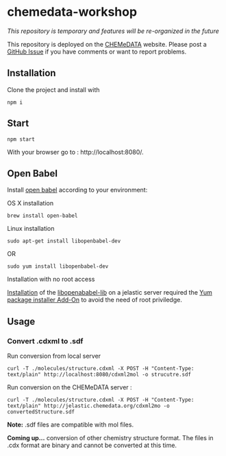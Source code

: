 # chemedata-workshop

*This repository is temporary and features will be re-organized in the future*

This repository is deployed on the [CHEMeDATA](http://jelastic.chemedata.org/) website.
Please post a [GitHub Issue](https://github.com/CHEMeDATA/chemedata-workshop/issues/new) if you have comments or want to report problems.

## Installation

Clone the project and install with

`npm i`

## Start 

`npm start`

With your browser go to : http://localhost:8080/.

## Open Babel 

Install [open babel](https://www.npmjs.com/package/openbabel) according to your environment:

OS X installation
```
brew install open-babel
```

Linux installation 

```
sudo apt-get install libopenbabel-dev
```

OR

```
sudo yum install libopenbabel-dev
```

Installation with no root access

[Installation](https://docs.jelastic.com/environment-import) of the [libopenababel-lib](https://www.npmjs.com/package/openbabel) on a jelastic server required the [Yum package installer Add-On](https://github.com/jelastic-jps/packages-installer) to avoid the need of root priviledge.

## Usage 

### Convert .cdxml to .sdf 
Run conversion from local server
```
curl -T ./molecules/structure.cdxml -X POST -H "Content-Type: text/plain" http://localhost:8080/cdxml2mol -o strucutre.sdf
```

Run conversion on the CHEMeDATA server :
```
curl -T ./molecules/structure.cdxml -X POST -H "Content-Type: text/plain" http://jelastic.chemedata.org/cdxml2mo -o convertedStructure.sdf
```

**Note:** .sdf files are compatible with mol files.

**Coming up...** conversion of other chemistry structure format. The files in .cdx format are binary and cannot be converted at this time.
